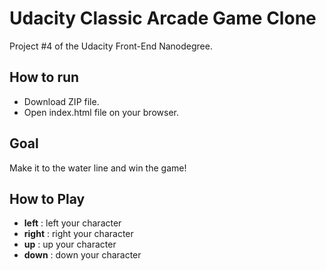 # **Udacity Classic Arcade Game Clone**
Project #4 of the Udacity Front-End Nanodegree.
## How to run
 - Download ZIP file.
 - Open index.html file on your browser.

## Goal
Make it to the water line and win the game!

## How to Play
 - **left**  : left your character
 - **right** : right your character
 - **up**    : up your character
 - **down**  : down your character

